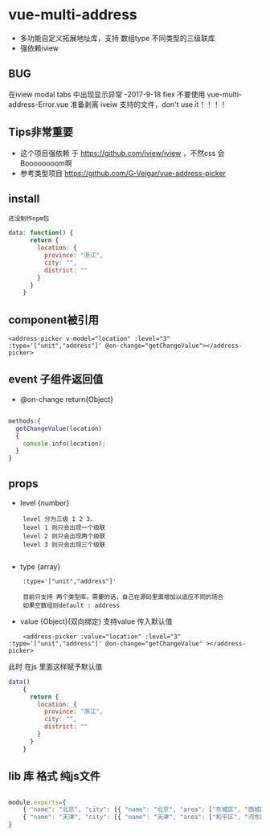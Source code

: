 # vue-multi-address
- 多功能自定义拓展地址库，支持 数组type 不同类型的三级联库
- 强依赖iview 
## BUG 
在iview modal tabs 中出现显示异常  -2017-9-18 fiex 
不要使用 vue-multi-address-Error.vue 准备剥离 iveiw 支持的文件，don't use it！！！！
## Tips非常重要
- 这个项目强依赖 于 https://github.com/iview/iview ，不然css 会Boooooooom啊
- 参考类型项目  https://github.com/G-Veigar/vue-address-picker

## install
```npm
还没制作npm包
```

```js
data: function() {
      return {
        location: {
          province: "浙江",
          city: "",
          district: ""
        }
      }
    }
```
## component被引用
```vue
<address-picker v-model="location" :level="3" :type='["unit","address"]' @on-change="getChangeValue"></address-picker>
```
## event 子组件返回值 

- @on-change return{Object}
```js

methods:{
  getChangeValue(location) 
  {
    console.info(location);
  }
}

```
## props

- level {number}
```vue
	level 分为三级 1 2 3，
	level 1 则只会出现一个级联
	level 2 则只会出现两个级联
	level 3 则只会出现三个级联
	
```
- type {array}
```vue
	:type='["unit","address"]'
	
	目前只支持 两个类型库，需要的话，自己在源码里面增加以适应不同的场合
	如果空数组则default : address
```
- value {Object}(双向绑定)
支持value 传入默认值
```vue
	<address-picker :value="location" :level="3" :type='["unit","address"]' @on-change="getChangeValue" ></address-picker>

```
此时 在js 里面这样赋予默认值
```js
data()
	{
      return {
        location: {
          province: "浙江",
          city: "",
          district: ""
        }
      }
    }
```


## lib 库 格式 纯js文件
```js

module.exports={
	{ "name": "北京", "city": [{ "name": "北京", "area": ["东城区", "西城区", "崇文区", "宣武区", "朝阳区", "丰台区", "石景山区", "海淀区", "门头沟区", "房山区", "通州区", "顺义区", "昌平区", "大兴区", "平谷区", "怀柔区", "密云县", "延庆县"] }] },
	{ "name": "天津", "city": [{ "name": "天津", "area": ["和平区", "河东区", "河西区", "南开区", "河北区", "红桥区", "塘沽区", "汉沽区", "大港区", "东丽区", "西青区", "津南区", "北辰区", "武清区", "宝坻区", "宁河县", "静海县", "蓟  县"] }] }
}
```


